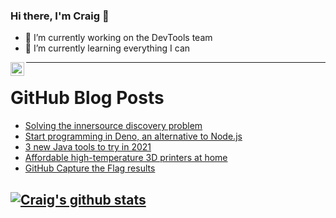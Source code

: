 ### Hi there, I'm Craig 👋

<!--
**CraigTeelFugro/CraigTeelFugro** is a ✨ _special_ ✨ repository because its `README.md` (this file) appears on your GitHub profile.

Here are some ideas to get you started:
-->

- 🔭 I’m currently working on the DevTools team
- 🌱 I’m currently learning everything I can

[<img align="left" alt="Craig Teel | LinkedIn" width="22px" src="https://cdn.jsdelivr.net/npm/simple-icons@v3/icons/linkedin.svg" />][linkedin]

---

# GitHub Blog Posts

<!-- BLOG-POST-LIST:START -->
- [Solving the innersource discovery problem](https://github.blog/2021-03-23-solving-the-innersource-discovery-problem/)
- [Start programming in Deno, an alternative to Node.js](https://opensource.com/article/21/3/deno-programming)
- [3 new Java tools to try in 2021](https://opensource.com/article/21/3/enterprise-java-tools)
- [Affordable high-temperature 3D printers at home](https://opensource.com/article/21/3/desktop-3d-printer)
- [GitHub Capture the Flag results](https://github.blog/2021-03-22-github-ctf-results/)
<!-- BLOG-POST-LIST:END -->

## [![Craig's github stats](https://github-readme-stats.vercel.app/api?username=craigteelfugro)](https://github.com/anuraghazra/github-readme-stats)


[linkedin]: https://linkedin.com/in/craig-teel-b8786771
